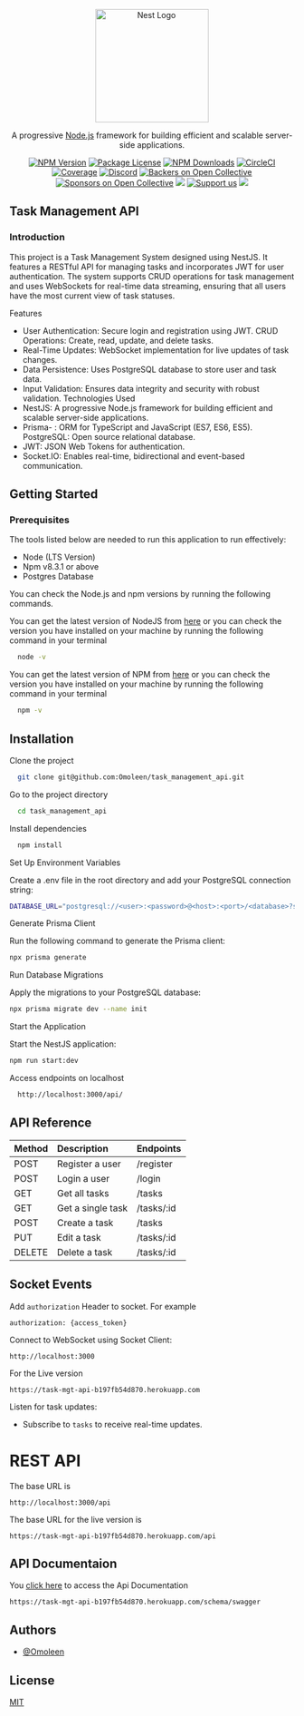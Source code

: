 <p align="center">
  <a href="http://nestjs.com/" target="blank"><img src="https://nestjs.com/img/logo-small.svg" width="200" alt="Nest Logo" /></a>
</p>

[circleci-image]: https://img.shields.io/circleci/build/github/nestjs/nest/master?token=abc123def456
[circleci-url]: https://circleci.com/gh/nestjs/nest

  <p align="center">A progressive <a href="http://nodejs.org" target="_blank">Node.js</a> framework for building efficient and scalable server-side applications.</p>
    <p align="center">
<a href="https://www.npmjs.com/~nestjscore" target="_blank"><img src="https://img.shields.io/npm/v/@nestjs/core.svg" alt="NPM Version" /></a>
<a href="https://www.npmjs.com/~nestjscore" target="_blank"><img src="https://img.shields.io/npm/l/@nestjs/core.svg" alt="Package License" /></a>
<a href="https://www.npmjs.com/~nestjscore" target="_blank"><img src="https://img.shields.io/npm/dm/@nestjs/common.svg" alt="NPM Downloads" /></a>
<a href="https://circleci.com/gh/nestjs/nest" target="_blank"><img src="https://img.shields.io/circleci/build/github/nestjs/nest/master" alt="CircleCI" /></a>
<a href="https://coveralls.io/github/nestjs/nest?branch=master" target="_blank"><img src="https://coveralls.io/repos/github/nestjs/nest/badge.svg?branch=master#9" alt="Coverage" /></a>
<a href="https://discord.gg/G7Qnnhy" target="_blank"><img src="https://img.shields.io/badge/discord-online-brightgreen.svg" alt="Discord"/></a>
<a href="https://opencollective.com/nest#backer" target="_blank"><img src="https://opencollective.com/nest/backers/badge.svg" alt="Backers on Open Collective" /></a>
<a href="https://opencollective.com/nest#sponsor" target="_blank"><img src="https://opencollective.com/nest/sponsors/badge.svg" alt="Sponsors on Open Collective" /></a>
  <a href="https://paypal.me/kamilmysliwiec" target="_blank"><img src="https://img.shields.io/badge/Donate-PayPal-ff3f59.svg"/></a>
    <a href="https://opencollective.com/nest#sponsor"  target="_blank"><img src="https://img.shields.io/badge/Support%20us-Open%20Collective-41B883.svg" alt="Support us"></a>
  <a href="https://twitter.com/nestframework" target="_blank"><img src="https://img.shields.io/twitter/follow/nestframework.svg?style=social&label=Follow"></a>
</p>
  <!--[![Backers on Open Collective](https://opencollective.com/nest/backers/badge.svg)](https://opencollective.com/nest#backer)
  [![Sponsors on Open Collective](https://opencollective.com/nest/sponsors/badge.svg)](https://opencollective.com/nest#sponsor)-->

## Task Management API

### Introduction

This project is a Task Management System designed using NestJS. It features a RESTful API for managing tasks and incorporates JWT for user authentication. The system supports CRUD operations for task management and uses WebSockets for real-time data streaming, ensuring that all users have the most current view of task statuses.

Features
- User Authentication: Secure login and registration using JWT.
CRUD Operations: Create, read, update, and delete tasks.
- Real-Time Updates: WebSocket implementation for live updates of task changes.
- Data Persistence: Uses PostgreSQL database to store user and task data.
- Input Validation: Ensures data integrity and security with robust validation.
Technologies Used
- NestJS: A progressive Node.js framework for building efficient and scalable server-side applications.
- Prisma- : ORM for TypeScript and JavaScript (ES7, ES6, ES5).
PostgreSQL: Open source relational database.
- JWT: JSON Web Tokens for authentication.
- Socket.IO: Enables real-time, bidirectional and event-based communication.

## Getting Started

### Prerequisites

The tools listed below are needed to run this application to run effectively:

- Node (LTS Version)
- Npm v8.3.1 or above
- Postgres Database

You can check the Node.js and npm versions by running the following commands.


You can get the latest version of NodeJS from [here](https://nodejs.org/en/download/) or you can check the version you have installed on your machine by running the following command in your terminal

```bash
  node -v
```

You can get the latest version of NPM from [here](https://www.npmjs.com/get-npm) or you can check the version you have installed on your machine by running the following command in your terminal

```bash
  npm -v
```

## Installation

Clone the project

```bash
  git clone git@github.com:Omoleen/task_management_api.git
```

Go to the project directory

```bash
  cd task_management_api
```

Install dependencies

```bash
  npm install
```
Set Up Environment Variables

Create a .env file in the root directory and add your PostgreSQL connection string:

```bash
DATABASE_URL="postgresql://<user>:<password>@<host>:<port>/<database>?schema=public"
```
Generate Prisma Client

Run the following command to generate the Prisma client:


```bash
npx prisma generate
```
Run Database Migrations

Apply the migrations to your PostgreSQL database:

```bash
npx prisma migrate dev --name init
```
Start the Application

Start the NestJS application:

```bash
npm run start:dev
```



Access endpoints on localhost

```bash
  http://localhost:3000/api/
```


## API Reference

| Method | Description                    | Endpoints                   |
| :----- | :----------------------------- | :-------------------------- |
| POST   | Register a user             | /register         |
| POST   | Login a user                | /login            |
| GET    | Get all tasks              | /tasks              |
| GET    | Get a single task           | /tasks/:id              |
| POST   | Create a task             | /tasks           |
| PUT    | Edit a task               | /tasks/:id              |
| DELETE | Delete a task             | /tasks/:id              |


## Socket Events
Add `authorization` Header to socket. For example

    authorization: {access_token}

Connect to WebSocket using Socket Client: 




    http://localhost:3000

  For the Live version

    https://task-mgt-api-b197fb54d870.herokuapp.com

Listen for task updates: 
- Subscribe to ```tasks``` to receive real-time updates.

<!-- ## Run the tests

Unit Tests

```shell
npm run test
```

End to End Tests

```shell
npm run test:e2e
``` -->

# REST API

The base URL is

    http://localhost:3000/api
    

The base URL for the live version is

    https://task-mgt-api-b197fb54d870.herokuapp.com/api

## API Documentaion

You [click here](https://task-mgt-api-b197fb54d870.herokuapp.com/schema/swagger) to access the Api Documentation

    https://task-mgt-api-b197fb54d870.herokuapp.com/schema/swagger



## Authors

- [@Omoleen](https://github.com/Omoleen)

## License

[MIT](https://choosealicense.com/licenses/mit/)